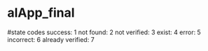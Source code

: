 # alApp_final

#state codes
  success: 1
  not found: 2
  not verified: 3
  exist: 4
  error: 5
  incorrect: 6
  already verified: 7
